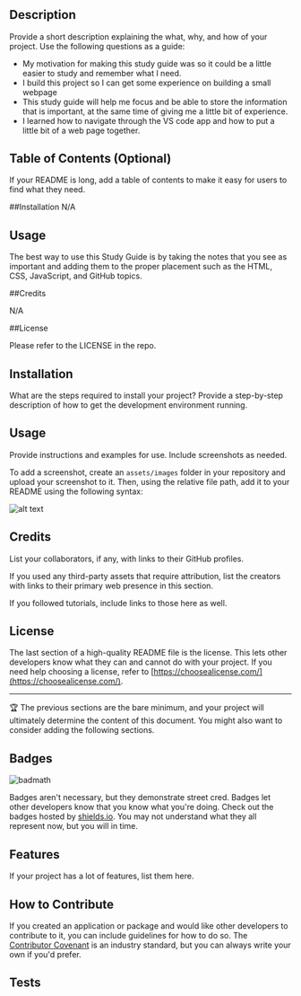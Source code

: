 # <Prework Study Guide Webpage>

## Description

Provide a short description explaining the what, why, and how of your project. Use the following questions as a guide:

- My motivation for making this study guide was so it could be a little easier to study and remember what I need.
- I build this project so I can get some experience on building a small webpage
- This study guide will help me focus and be able to store the information that is important, at the same time of giving me a little bit of experience.
- I learned how to navigate through the VS code app and how to put a little bit of a web page together.

## Table of Contents (Optional)

If your README is long, add a table of contents to make it easy for users to find what they need.

 ##Installation 
N/A
## Usage
The best way to use this Study Guide is by taking the notes that you see as important and adding them to the proper placement such as the HTML, CSS, JavaScript, and GitHub topics. 

##Credits 

N/A

##License

Please refer to the LICENSE in the repo.

## Installation

What are the steps required to install your project? Provide a step-by-step description of how to get the development environment running.

## Usage

Provide instructions and examples for use. Include screenshots as needed.

To add a screenshot, create an `assets/images` folder in your repository and upload your screenshot to it. Then, using the relative file path, add it to your README using the following syntax:

![alt text](assets/images/screenshot.png)

## Credits

List your collaborators, if any, with links to their GitHub profiles.

If you used any third-party assets that require attribution, list the creators with links to their primary web presence in this section.

If you followed tutorials, include links to those here as well.

## License

The last section of a high-quality README file is the license. This lets other developers know what they can and cannot do with your project. If you need help choosing a license, refer to [https://choosealicense.com/](https://choosealicense.com/).

---

🏆 The previous sections are the bare minimum, and your project will ultimately determine the content of this document. You might also want to consider adding the following sections.

## Badges

![badmath](https://img.shields.io/github/languages/top/nielsenjared/badmath)

Badges aren't necessary, but they demonstrate street cred. Badges let other developers know that you know what you're doing. Check out the badges hosted by [shields.io](https://shields.io/). You may not understand what they all represent now, but you will in time.

## Features

If your project has a lot of features, list them here.

## How to Contribute

If you created an application or package and would like other developers to contribute to it, you can include guidelines for how to do so. The [Contributor Covenant](https://www.contributor-covenant.org/) is an industry standard, but you can always write your own if you'd prefer.

## Tests

